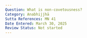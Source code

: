 ```yaml
---
Question: What is non-covetousness?
Category: Anabhijjhā
Sutta References: MN 41
Date Entered: March 30, 2025
Review Status: Not started
---
```


